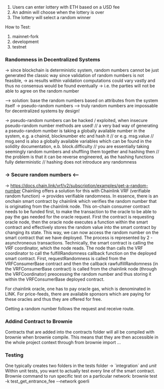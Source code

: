 1. Users can enter lottery with ETH based on a USD fee
2. An admin will choose when the lottery is over
3. The lottery will select a random winner

How to Test:
1. mainnet-fork
2. development
3. testnet

### Randomness in Decentralized Systems
-> since blockchain is deterministic system, random numbers cannot be just generated the classic way since validation of random numbers is not feasible,
-> as results within validation computations could vary vastly and thus no consensus would be found eventually
-> i.e. the parties will not be able to agree on the random number

--> solution: base the random numbers based on attributes from the system itself -> pseudo-random numbers
--> truly random numbers are impossable for decentralized systems by design!

-> pseudo-random numbers can be hacked / exploited, when insecure pseudo-random number methods are used!
// a very bad way of generating a pseudo-random number is taking a globally available number in the system, e.g. a chainid, blocknumber etc and hash it
// or e.g. msg.value
// msg.send is also a globally available variables which can be found in the solidity documentation, e.b. block.difficulty
// you are essentially taking seemingly random numbers and shuffling them together and hashing then
// the problem is that it can be reverse engineered, as the hashing functions fully deterministic
// hashing does not introduce any randomness

### -> Secure random numbers <-- ###
-> https://docs.chain.link/vrf/v2/subscription/examples/get-a-random-number 
Chainling offers a solution for this with Chainlink VRF (verifiable random function) -> provides verifiable randomness.
In essence, there is an onchain smart contract by chainlink which verifies the random number that is originating from the chainlink node.
This on-chain consumer contract needs to be funded first, to make the transaction to the oracle to be able to pay the gas needed for the oracle request.
First the contract is requesting oracle node, then the oracle node executes a function within the smart contract and effectively stores the random value into the smart contract by changing its state.
This way, we can now access the random number on the smart contract that we have deployed.
The process is represented by 2 -asynchroneous transactions.
Technically, the smart contract is calling the VRF coordinator, which the node reads. The node than calls the VRF coordinator to call the fulfillRandomness callback function on the deployed smart contract.
First, requestRandomness is called from the VRFConsumerBase contract and then the callback rawfulfillRandomness (in the VRFConsumerBase contract) is called from the chainlink node (through the VRFCoordinator) preocessing the random number and thus storing it within the VRFConsumerBase deployed contract.

For chainlink oracle, one has to pay oracle gas, which is denominated in LINK.
For price-feeds, there are available sponsors which are paying for these oracles and thus they are offered for free.

Getting a random number follows the request and receive route.


### Addind Contract to Brownie ###
Contracts that are added into the contracts folder will all be compiled with brownie when brownie compile.
This means that they are then accessible in the whole project context through from brownie import ...

### Testing ###
One typically creates two folders in the tests folder -> `integration´ and *unit*
Within unit tests, you want to actually test every line of the smart contract.
Brownie command to run specific test on a particular network:
brownie test -k test_get_entrance_fee --network goerli
